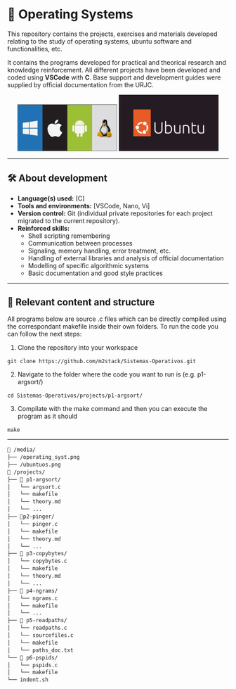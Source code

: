 # 📘 Operating Systems

This repository contains the projects, exercises and materials developed relating to the study of operating systems, ubuntu software and functionalities, etc.

It contains the programs developed for practical and theorical research and knowledge reinforcement. All different projects have been developed and coded using **VSCode** with **C**. Base support and development guides were supplied by official documentation from the URJC.

<div align="center">
  <a>
    <img src="media/operating_syst.png" alt="Logo" width="45%">
    <img src="media/ubuntuos.png" alt="Logo" width="45%">
  </a>
</div>

---

## 🛠️ About development

- **Language(s) used:** [C]
- **Tools and environments:** [VSCode, Nano, Vi]
- **Version control:** Git (individual private repositories for each project migrated to the current repository).
- **Reinforced skills:**
  - Shell scripting remembering
  - Communication between processes
  - Signaling, memory handling, error treatment, etc.
  - Handling of external libraries and analysis of official documentation
  - Modelling of specific algorithmic systems
  - Basic documentation and good style practices

---

## 📂 Relevant content and structure

All programs below are source .c files which can be directly compiled using the correspondant makefile inside their own folders. To run the code you can follow the next steps:

1. Clone the repository into your workspace
```
git clone https://github.com/m2stack/Sistemas-Operativos.git
```

2. Navigate to the folder where the code you want to run is (e.g. p1-argsort/)
```
cd Sistemas-Operativos/projects/p1-argsort/
```

3. Compilate with the make command and then you can execute the program as it should
```
make
```

---

```bash
📁 /media/
├── /operating_syst.png
├── /ubuntuos.png
📁 /projects/
├── 📁 p1-argsort/
│   └── argsort.c
│   └── makefile
│   └── theory.md
│   └── ...
├── 📁p2-pinger/
│   └── pinger.c
│   └── makefile
│   └── theory.md
│   └── ...
├── 📁 p3-copybytes/
│   └── copybytes.c
│   └── makefile
│   └── theory.md
│   └── ...
├── 📁 p4-ngrams/
│   └── ngrams.c
│   └── makefile
│   └── ...
├── 📁 p5-readpaths/
│   └── readpaths.c
│   └── sourcefiles.c
│   └── makefile
│   └── paths_doc.txt
└── 📁 p6-pspids/
│   └── pspids.c
│   └── makefile
└── indent.sh
```